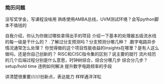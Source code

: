 ### 简历问题
没写奖学金，写课程没啥用
熟练使用AMBA总线，UVM测试环境？会写python脚本不值钱的

自我介绍，你认为你做过哪些拿得出手的项目 
介绍一下基本的处理器五级流水线的每一级是干什么的？
.了解过分支预测吗？分支预测分哪几种？
.数字电路异步情况通常怎么处理？
你觉得做的这个项目性能收益的insights在哪里？是有人这么做吗，还是你自己创新的？
RISC和CISC指令集的区别？说主要的就行
流片经历的几个后端过程分别是什么意思，时钟树综合，综合分哪几步
综合分几步？
setup/hold time 违例如何解决
提升数字电路频率的手段

讲清楚很重要//////创新点，表达能力
样样通洋洋松